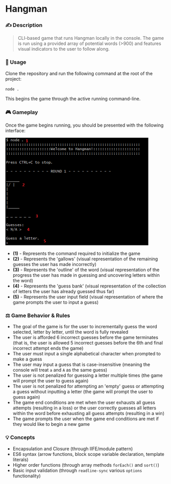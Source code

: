 #  Hangman

### ✍️ Description
> CLI-based game that runs Hangman locally in the console.
The game is run using a provided array of potential words (>900) and features visual indicators to the user to follow along.

### 🚀 Usage
Clone the repository and run the following command at the root of the project:

`node .`

This begins the game through the active running command-line.

### 🎮 Gameplay
Once the game begins running, you should be presented with the following interface:

![Game Start](./assets/info.png)

- **(1)** - Represents the command required to initialize the game
- **(2)** - Represents the 'gallows' (visual representation of the remaining guesses the user has made incorrectly)
- **(3)** - Represents the 'outline' of the word (visual representation of the progress the user has made in guessing and uncovering letters within the word)
- **(4)** - Represents the 'guess bank' (visual representation of the collection of letters the user has already guessed thus far)
- **(5)** - Represents the user input field (visual representation of where the game prompts the user to input a guess)

### ⚖️ Game Behavior & Rules

- The goal of the game is for the user to incrementally guess the word selected, letter by letter, until the word is fully revealed
- The user is afforded 6 incorrect guesses before the game terminates (that is, the user is allowed 5 incorrect guesses before the 6th and final incorrect attempt ends the game)
- The user must input a single alphabetical character when prompted to make a guess
- The user may input a guess that is case-insensitive (meaning the console will treat `a` and `A` as the same guess)
- The user is not penalized for guessing a letter multiple times (the game will prompt the user to guess again)
- The user is not penalized for attempting an 'empty' guess or attempting a guess without inputting a letter (the game will prompt the user to guess again)
- The game end conditions are met when the user exhausts all guess attempts (resulting in a loss) or the user correctly guesses all letters within the word before exhausting all guess attempts (resulting in a win)
- The game prompts the user when the game end conditions are met if they would like to begin a new game

### 💡 Concepts
- Encapsulation and Closure (through IIFE/module pattern)
- ES6 syntax (arrow functions, block scope variable declaration, template literals)
- Higher order functions (through array methods `forEach()` and `sort()`)
- Basic input validation (through `readline-sync` various `options` functionality)